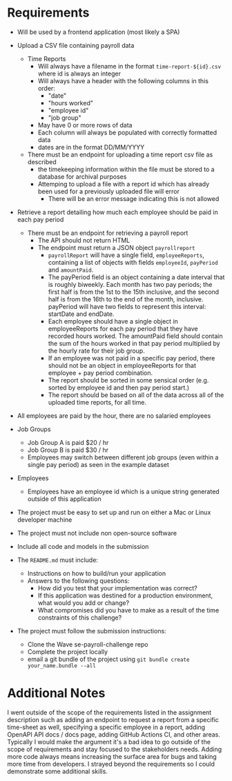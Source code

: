 # Requirements
- Will be used by a frontend application (most likely a SPA)
- Upload a CSV file containing payroll data
  - Time Reports
    - Will always have a filename in the format `time-report-${id}.csv` where id is always an integer
    - Will always have a header with the following columns in this order:
      - "date"
      - "hours worked"
      - "employee id"
      - "job group"
    - May have 0 or more rows of data
    - Each column will always be populated with correctly formatted data
    - dates are in the format DD/MM/YYYY
  - There must be an endpoint for uploading a time report csv file as described 
    - the timekeeping information within the file must be stored to a database for archival purposes
    - Attemping to upload a file with a report id which has already been used for a previously uploaded file will error
      - There will be an error message indicating this is not allowed

- Retrieve a report detailing how much each employee should be paid in each pay period
  - There must be an endpoint for retrieving a payroll report
    - The API should not return HTML 
    - The endpoint must return a JSON object `payrollreport`
      - `payrollReport` will have a single field, `employeeReports`, containing a list of objects with fields `employeeId`, `payPeriod` and `amountPaid`.
      - The payPeriod field is an object containing a date interval that is roughly biweekly. Each month has two pay periods; the first half is from the 1st to the 15th inclusive, and the second half is from the 16th to the end of the month, inclusive. payPeriod will have two fields to represent this interval: startDate and endDate.
      - Each employee should have a single object in employeeReports for each pay period that they have recorded hours worked. The amountPaid field should contain the sum of the hours worked in that pay period multiplied by the hourly rate for their job group.
      - If an employee was not paid in a specific pay period, there should not be an object in employeeReports for that employee + pay period combination.
      - The report should be sorted in some sensical order (e.g. sorted by employee id and then pay period start.)
      - The report should be based on all of the data across all of the uploaded time reports, for all time.
- All employees are paid by the hour, there are no salaried employees
- Job Groups
  - Job Group A is paid $20 / hr
  - Job Group B is paid $30 / hr
  - Employees may switch between different job groups (even within a single pay period) as seen in the example dataset
- Employees
  - Employees have an employee id which is a unique string generated outside of this application
- The project must be easy to set up and run on either a Mac or Linux developer machine
- The project must not include non open-source software
- Include all code and models in the submission
- The `README.md` must include:
  - Instructions on how to build/run your application
  - Answers to the following questions: 
    - How did you test that your implementation was correct?
    - If this application was destined for a production environment, what would you add or change?
    - What compromises did you have to make as a result of the time constraints of this challenge?
- The project must follow the submission instructions:
  - Clone the Wave se-payroll-challenge repo
  - Complete the project locally
  - email a git bundle of the project using `git bundle create your_name.bundle --all`

# Additional Notes
I went outside of the scope of the requirements listed in the assignment description such as adding an endpoint to request a report from a specific time-sheet as well, specifying a specific employee in a report, adding OpenAPI API docs / docs page, adding GitHub Actions CI, and other areas. Typically I would make the argument it's a bad idea to go outside of the scope of requirements and stay focused to the stakeholders needs. Adding more code always means increasing the surface area for bugs and taking more time from developers. I strayed beyond the requirements so I could demonstrate some additional skills.

